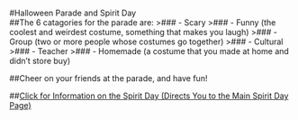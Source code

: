 <br/>
#Halloween Parade and Spirit Day
<br/>
##The 6 catagories for the parade are:
>### - Scary
>### - Funny (the coolest and weirdest costume, something that makes you laugh)
>### - Group (two or more people whose costumes go together)
>### - Cultural
>### - Teacher
>### - Homemade (a costume that you made at home and didn’t store buy)

##Cheer on your friends at the parade, and have fun!

##[Click for Information on the Spirit Day (Directs You to the Main Spirit Day Page)](#showYourSpirit)
